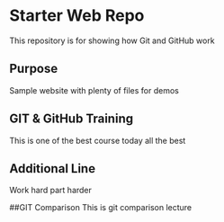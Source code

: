 # Starter Web Repo

This repository is for showing how Git and GitHub work

## Purpose

Sample website with plenty of files for demos

## GIT & GitHub Training
This is one of the best course today all the best

## Additional Line
Work hard part harder

##GIT Comparison
This is git comparison lecture